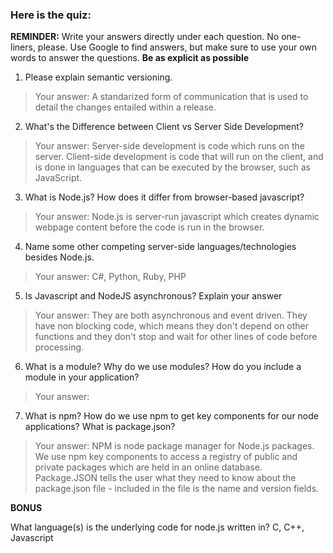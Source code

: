 ### Here is the quiz:

**REMINDER:** Write your answers directly under each question. No one-liners, please.
Use Google to find answers, but make sure to use your own words to answer the questions.
**Be as explicit as possible**

1. Please explain semantic versioning.
> Your answer:
A standarized form of communication that is used to detail the changes entailed within a release.


2. What's the Difference between Client vs Server Side Development?
> Your answer:
Server-side development is code which runs on the server. Client-side development is code that will run on the client, and is done in languages that can be executed by the browser, such as JavaScript.

3. What is Node.js? How does it differ from browser-based javascript?
> Your answer:
Node.js is server-run javascript which creates dynamic webpage content before the code is run in the browser.

4. Name some other competing server-side languages/technologies besides Node.js.
> Your answer:
 C#, Python, Ruby, PHP

5. Is Javascript and NodeJS asynchronous? Explain your answer
> Your answer:
They are both asynchronous and event driven. They have non blocking code, which means they don't depend on other functions and they don't stop and wait for other lines of code before processing.

6. What is a module? Why do we use modules? How do you include a module in your application?
> Your answer:

7. What is npm? How do we use npm to get key components for our node applications? What is package.json?
> Your answer:
NPM is node package manager for Node.js packages. We use npm key components to access a registry of public and private packages which are held in an online database. Package.JSON tells the user what they need to know about the package.json file - included in the file is the name and version fields.

**BONUS**

What language(s) is the underlying code for node.js written in?
C, C++, Javascript
